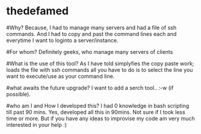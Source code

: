 # thedefamed

#Why?
Because, I had to manage many servers and had a file of ssh commands. And I had to copy and past the command lines each and everytime I want to loginto a server/instance.

#For whom?
Definitely geeks, who manage many servers of clients

#What is the use of this tool?
As I have told simplyfies the copy paste work;
loads the file with ssh commands 
all you have to do is to select the line you want to execute/use as your command line.

#what awaits the future upgrade?
I want to add a serch tool.. :-w (if possible). 

#who am I and How I developed this?
I had 0 knowledge in bash scripting till past 90 mins. Yes, developed all this in 90mins. Not sure if I took less time or more. But if you have any ideas to improvise my code am very much interested in your help :) 
